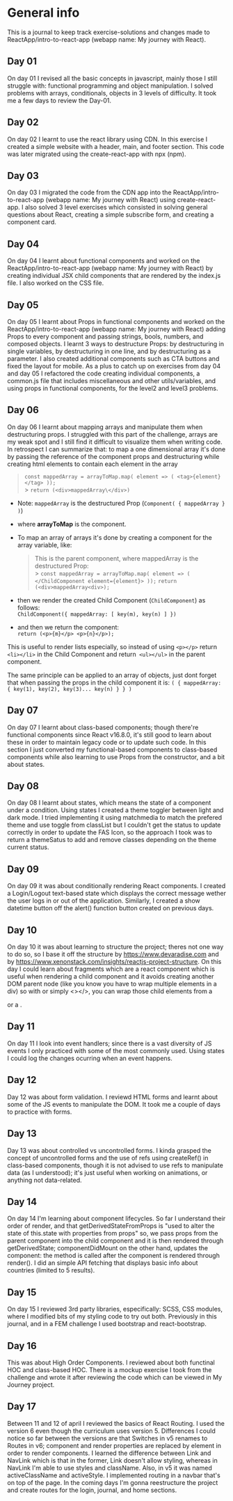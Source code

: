 # General info

This is a journal to keep track exercise-solutions and changes made to ReactApp/intro-to-react-app (webapp name: My journey with React).

## Day 01

On day 01 I revised all the basic concepts in javascript, mainly those I still struggle with: functional programming and object manipulation.
I solved problems with arrays, conditionals, objects in 3 levels of difficulty.
It took me a few days to review the Day-01.

## Day 02

On day 02 I learnt to use the react library using CDN. In this exercise I created a simple website with a header, main, and footer section. This code was later migrated using the create-react-app with npx (npm).

## Day 03

On day 03 I migrated the code from the CDN app into the ReactApp/intro-to-react-app (webapp name: My journey with React) using create-react-app. I also solved 3 level exercises which consisted in solving general questions about React, creating a simple subscribe form, and creating a component card.

## Day 04

On day 04 I learnt about functional components and worked on the ReactApp/intro-to-react-app (webapp name: My journey with React) by creating individual JSX child components that are rendered by the index.js file.
I also worked on the CSS file.

## Day 05

On day 05 I learnt about Props in functional components and worked on the ReactApp/intro-to-react-app (webapp name: My journey with React) adding Props to every component and passing strings, bools, numbers, and composed objects. I learnt 3 ways to destructure Props: by destructuring in single variables, by destructuring in one line, and by destructuring as a parameter.
I also created additional components such as CTA buttons and fixed the layout for mobile.
As a plus to catch up on exercises from day 04 and day 05 I refactored the code creating individual components, a common.js file that includes miscellaneous and other utils/variables, and using props in functional components, for the level2 and level3 problems.

## Day 06

On day 06 I learnt about mapping arrays and manipulate them when destructuring props. I struggled with this part of the challenge, arrays are my weak spot and I still find it difficult to visualize them when writing code. In retrospect I can summarize that: to map a one dimensional array it's done by passing the reference of the component props and destructuring while creating html elements to contain each element in the array

> `const mappedArray = arrayToMap.map( element => ( <tag>{element}</tag> ));` <br> > `return (<div>mappedArray\</div>)` <br>
- Note: `mappedArray` is the destructured Prop (`Component( { mappedArray } )`)

- where **arrayToMap** is the component. <br>
- To map an array of arrays it's done by creating a component for the array variable, like:
  > This is the parent component, where mappedArray is the destructured Prop: <br> > `const mappedArray = arrayToMap.map( element => ( </ChildComponent element={element}> ));` `return (<div>mappedArray<div>);`
- then we render the created Child Component (`ChildComponent`) as follows: <br>
  `ChildComponent({ mappedArray: [ key(m), key(n) ] })`
- and then we return the component: <br>
`return (<p>{m}</p> <p>{n}</p>);`

This is useful to render lists especially, so instead of using `<p></p>` return `<li></li>` in the Child Component and return` <ul></ul>` in the parent component.

The same principle can be applied to an array of objects, just dont forget that when passing the props in the child component it is: `( { mappedArray: { key(1), key(2), key(3)... key(n) } } )`

## Day 07
On day 07 I learnt about class-based components; though there're functional components since React v16.8.0, it's still good to learn about these in order to maintain legacy code or to update such code. In this section I just converted my functional-based components to class-based components while also learning to use Props from the constructor, and a bit about states.

## Day 08
On day 08 I learnt about states, which means the state of a component under a condition.
Using states I created a theme toggler between light and dark mode. I tried implementing it using matchmedia to match the prefered theme and use toggle from classList but I couldn't get the status to update correctly in order to update the FAS Icon, so the approach I took was to return a themeSatus to add and remove classes depending on the theme current status.

## Day 09
On day 09 it was about conditionally rendering React components. I created a Login/Logout text-based state which displays the correct message wether the user logs in or out of the application. Similarly, I created a show datetime button off the alert() function button created on previous days.

## Day 10
On day 10 it was about learning to structure the project; theres not one way to do so, so I base it off the structure by https://www.devaradise.com  and by https://www.xenonstack.com/insights/reactjs-project-structure. 
On this day I could learn about fragments which are a react component which is useful when rendering a child component and it avoids creating another DOM parent node (like you know you have to wrap multiple elements in a div) so with <Fragment></Fragment> or simply <></>, you can wrap those child elements from a <ul></ul> or a <td></td>.

## Day 11
On day 11 I look into event handlers; since there is a vast diversity of JS events I only practiced with some of the most commonly used. Using states I could log the changes ocurring when an event happens.

## Day 12
Day 12 was about form validation. I reviewd HTML forms and learnt about some of the JS events to manipulate the DOM. It took me a couple of days to practice with forms.

## Day 13
Day 13 was about controlled vs uncontrolled forms. I kinda grasped the concept of uncontrolled forms and the use of refs using createRef() in
class-based components, though it is not advised to use refs to manipulate data (as I understood); it's just useful when working on
animations, or anything not data-related.

## Day 14
On day 14 I'm learning about component lifecycles. So far I understand their order of render, and that getDerivedStateFromProps is "used to alter the state of this.state with properties from props" so, we pass props from the parent component into the child component and it is then rendered through getDerivedState; componentDidMount on the other hand, updates the component: the method is called after the component is rendered through render().
I did an simple API fetching that displays basic info about countries (limited to 5 results).

## Day 15
On day 15 I reviewed 3rd party libraries, especifically: SCSS, CSS modules, where I modified bits of my styling code to try out both. Previously in this journal, and in a FEM challenge I used bootstrap and react-bootstrap.

## Day 16
This was about High Order Components. I reviewed about both functinal HOC and class-based HOC. There is a mockup exercise I took from the challenge and wrote it after reviewing the code which can be viewed in My Journey project.

## Day 17
Between 11 and 12 of april I reviewed the basics of React Routing. I used the version 6 even though the curriculum uses version 5. Differences I could notice so far between the versions are that Switches in v5 renames to Routes in v6; component and render properties are replaced by element in order to render components. I learned the difference between Link and NavLink which is that in the former, Link doesn't allow styling, whereas in NavLink I'm able to use styles and className. Also, in v5 it was named activeClassName and activeStyle. I implemented routing in a navbar that's on top of the page. In the coming days I'm gonna reestructure the project and create routes for the login, journal, and home sections.